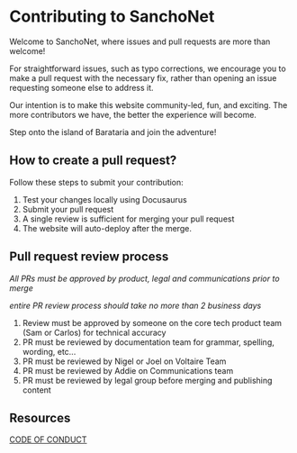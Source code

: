 # Contributing to SanchoNet

Welcome to SanchoNet, where issues and pull requests are more than welcome!

For straightforward issues, such as typo corrections, we encourage you to make a pull request with the necessary fix, rather than opening an issue requesting someone else to address it.

Our intention is to make this website community-led, fun, and exciting. The more contributors we have, the better the experience will become.

Step onto the island of Barataria and join the adventure!

## How to create a pull request?

Follow these steps to submit your contribution:

1. Test your changes locally using Docusaurus
2. Submit your pull request
3. A single review is sufficient for merging your pull request
4. The website will auto-deploy after the merge.

## Pull request review process

*All PRs must be approved by product, legal and communications prior to merge*

*entire PR review process should take no more than 2 business days*

1. Review must be approved by someone on the core tech product team (Sam or Carlos) for technical accuracy
2. PR must be reviewed by documentation team for grammar, spelling, wording, etc...
3. PR must be reviewed by Nigel or Joel on Voltaire Team
4. PR must be reviewed by Addie on Communications team
5. PR must be reviewed by legal group before merging and publishing content

## Resources

[CODE OF CONDUCT](https://github.com/input-output-hk/sanchonet/blob/master/CODE_OF_CONDUCT.md)
